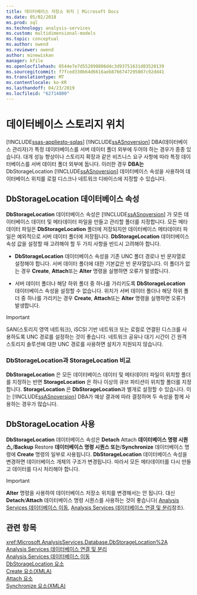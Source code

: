 ```yaml
---
title: 데이터베이스 저장소 위치 | Microsoft Docs
ms.date: 05/02/2018
ms.prod: sql
ms.technology: analysis-services
ms.custom: multidimensional-models
ms.topic: conceptual
ms.author: owend
ms.reviewer: owend
author: minewiskan
manager: kfile
ms.openlocfilehash: 0544e7e7d552098806d4c3d93751631d03520139
ms.sourcegitcommit: f7fced330b64d6616aeb8766747295807c92dd41
ms.translationtype: MT
ms.contentlocale: ko-KR
ms.lasthandoff: 04/23/2019
ms.locfileid: "62714800"
---
```

# <a name="database-storage-location"></a>데이터베이스 스토리지 위치
[!INCLUDE[ssas-appliesto-sqlas](../../includes/ssas-appliesto-sqlas.md)]
  [!INCLUDE[ssASnoversion](../../includes/ssasnoversion-md.md)] DBA(데이터베이스 관리자)가 특정 데이터베이스를 서버 데이터 폴더 외부에 두어야 하는 경우가 종종 있습니다. 대개 성능 향상이나 스토리지 확장과 같은 비즈니스 요구 사항에 따라 특정 데이터베이스를 서버 데이터 폴더 외부에 둡니다. 이러한 경우 **DBA는** DbStorageLocation [!INCLUDE[ssASnoversion](../../includes/ssasnoversion-md.md)] 데이터베이스 속성을 사용하여 데이터베이스 위치를 로컬 디스크나 네트워크 디바이스에 지정할 수 있습니다.  
  
## <a name="dbstoragelocation-database-property"></a>DbStorageLocation 데이터베이스 속성  
 **DbStorageLocation** 데이터베이스 속성은 [!INCLUDE[ssASnoversion](../../includes/ssasnoversion-md.md)] 가 모든 데이터베이스 데이터 및 메타데이터 파일을 만들고 관리할 폴더를 지정합니다. 모든 메타데이터 파일은 **DbStorageLocation** 폴더에 저장되지만 데이터베이스 메타데이터 파일은 예외적으로 서버 데이터 폴더에 저장됩니다. **DbStorageLocation** 데이터베이스 속성 값을 설정할 때 고려해야 할 두 가지 사항을 반드시 고려해야 합니다.  
  
-   **DbStorageLocation** 데이터베이스 속성을 기존 UNC 폴더 경로나 빈 문자열로 설정해야 합니다. 서버 데이터 폴더에 대한 기본값은 빈 문자열입니다. 이 폴더가 없는 경우 **Create**, **Attach**또는 **Alter** 명령을 실행하면 오류가 발생합니다.  
  
-   서버 데이터 폴더나 해당 하위 폴더 중 하나를 가리키도록 **DbStorageLocation** 데이터베이스 속성을 설정할 수 없습니다. 위치가 서버 데이터 폴더나 해당 하위 폴더 중 하나를 가리키는 경우 **Create**, **Attach**또는 **Alter** 명령을 실행하면 오류가 발생합니다.  
  
> [!IMPORTANT]  
>  SAN(스토리지 영역 네트워크), iSCSI 기반 네트워크 또는 로컬로 연결된 디스크를 사용하도록 UNC 경로를 설정하는 것이 좋습니다. 네트워크 공유나 대기 시간이 긴 원격 스토리지 솔루션에 대한 UNC 경로를 사용하면 설치가 지원되지 않습니다.  
  
### <a name="dbstoragelocation-compared-to-storagelocation"></a>DbStorageLocation과 StorageLocation 비교  
 **DbStorageLocation** 은 모든 데이터베이스 데이터 및 메타데이터 파일이 위치할 폴더를 지정하는 반면 **StorageLocation** 은 하나 이상의 큐브 파티션이 위치할 폴더를 지정합니다. **StorageLocation** 은 **DbStorageLocation**과 별개로 설정할 수 있습니다. 이는 [!INCLUDE[ssASnoversion](../../includes/ssasnoversion-md.md)] DBA가 예상 결과에 따라 결정하며 두 속성을 함께 사용하는 경우가 많습니다.  
  
## <a name="dbstoragelocation-usage"></a>DbStorageLocation 사용  
 **DbStorageLocation** 데이터베이스 속성은 **Detach** Attach **데이터베이스 명령 시퀀스,**/**Backup** Restore **데이터베이스 명령 시퀀스 또는**/**Synchronize** 데이터베이스 명령에 **Create** 명령의 일부로 사용됩니다. **DbStorageLocation** 데이터베이스 속성을 변경하면 데이터베이스 개체의 구조가 변경됩니다. 따라서 모든 메타데이터를 다시 만들고 데이터를 다시 처리해야 합니다.  
  
> [!IMPORTANT]  
>  **Alter** 명령을 사용하여 데이터베이스 저장소 위치를 변경해서는 안 됩니다. 대신 **Detach**/**Attach** 데이터베이스 명령 시퀀스를 사용하는 것이 좋습니다( [Analysis Services 데이터베이스 이동](../../analysis-services/multidimensional-models/move-an-analysis-services-database.md), [Analysis Services 데이터베이스 연결 및 분리](../../analysis-services/multidimensional-models/attach-and-detach-analysis-services-databases.md)참조).  
  
## <a name="see-also"></a>관련 항목  
 <xref:Microsoft.AnalysisServices.Database.DbStorageLocation%2A>   
 [Analysis Services 데이터베이스 연결 및 분리](../../analysis-services/multidimensional-models/attach-and-detach-analysis-services-databases.md)   
 [Analysis Services 데이터베이스 이동](../../analysis-services/multidimensional-models/move-an-analysis-services-database.md)   
 [DbStorageLocation 요소](https://docs.microsoft.com/bi-reference/xmla/xml-elements-properties/dbstoragelocation-element)   
 [Create 요소&#40;XMLA&#41;](https://docs.microsoft.com/bi-reference/xmla/xml-elements-commands/create-element-xmla)   
 [Attach 요소](https://docs.microsoft.com/bi-reference/xmla/xml-elements-commands/attach-element)   
 [Synchronize 요소&#40;XMLA&#41;](https://docs.microsoft.com/bi-reference/xmla/xml-elements-commands/synchronize-element-xmla)  
  
  
